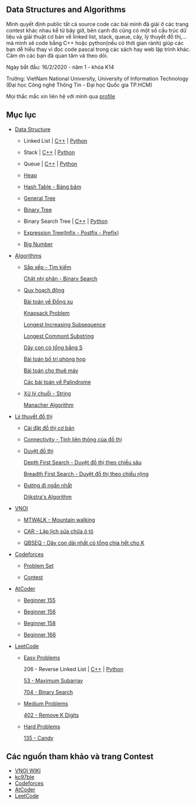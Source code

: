 ## Data Structures and Algorithms
Mình quyết định public tất cả source code các bài mình đã giải ở các trang contest khác nhau kể từ bây giờ, bên cạnh đó cũng có một số cấu trúc dữ liệu và giải thuật cơ bản về linked list, stack, queue, cây, lý thuyết đồ thị,... mà mình sẽ code bằng C++ hoặc python(nếu có thời gian rảnh) giúp các bạn dễ hiểu thay vì đọc code pascal trong các sách hay web lập trình khác. Cảm ơn các bạn đã quan tâm và theo dõi.

Ngày bắt đầu: 16/2/2020 - năm 1 - khóa K14

Trường: VietNam National University, University of Information Technology (Đại học Công nghệ Thông Tin - Đại học Quốc gia TP.HCM)


Mọi thắc mắc xin liên hệ với mình qua [profile](https://nghoanglong.github.io/)

## Mục lục
- [Data Structure](https://github.com/nghoanglong/Competitive-Programming/tree/master/Lectures-C++/DataStructure)

   - Linked List | [C++](https://github.com/nghoanglong/Competitive-Programming/blob/master/Lectures-C++/DataStructure/Linked-list.cpp) | [Python](https://github.com/nghoanglong/Competitive-Programming/blob/master/Lectures-Python/DataStructure/linkedlist.py)
 
   - Stack | [C++](https://github.com/nghoanglong/Competitive-Programming/blob/master/Lectures-C++/DataStructure/Stack.cpp) | [Python](https://github.com/nghoanglong/Competitive-Programming/blob/master/Lectures-Python/DataStructure/stack.py)

   - Queue | [C++](https://github.com/nghoanglong/Competitive-Programming/blob/master/Lectures-C++/DataStructure/Queue.cpp) | [Python](https://github.com/nghoanglong/Competitive-Programming/blob/master/Lectures-Python/DataStructure/queue.py)

   - [Heap](https://github.com/nghoanglong/Competitive-Programming/blob/master/Lectures-C++/DataStructure/Heap.cpp)
   
   - [Hash Table - Bảng băm](https://github.com/nghoanglong/Competitive-Programming/blob/master/Lectures-C++/DataStructure/HashTable.cpp)

   - [General Tree](https://github.com/nghoanglong/Competitive-Programming/blob/master/Lectures-C++/DataStructure/GeneralTree.cpp)

   - [Binary Tree](https://github.com/nghoanglong/Competitive-Programming/blob/master/Lectures-C++/DataStructure/BinaryTree.cpp)

   - Binary Search Tree | [C++](https://github.com/nghoanglong/Competitive-Programming/blob/master/Lectures-C++/DataStructure/BinarySearchTree.cpp) | [Python](https://github.com/nghoanglong/Competitive-Programming/blob/master/Lectures-Python/DataStructure/BinarySearchTree.py)

   - [Expression Tree(Infix - Postfix - Prefix)](https://github.com/nghoanglong/Competitive-Programming/blob/master/Lectures-C++/DataStructure/infix-prefix-postfix.cpp)

   - [Big Number](https://github.com/nghoanglong/Competitive-Programming/blob/master/Lectures-C++/DataStructure/BigNum.cpp)


- [Algorithms](https://github.com/nghoanglong/Competitive-Programming/tree/master/Lectures-C++/Algorithm)

   - [Sắp xếp - Tìm kiếm](https://github.com/nghoanglong/Competitive-Programming/blob/master/Lectures-C++/Algorithm/Sort-Search)

       [Chặt nhị phân - Binary Search](https://github.com/nghoanglong/Competitive-Programming/blob/master/Lectures-C++/Algorithm/Sort-Search/BinarySearch.cpp)

   - [Quy hoạch động](https://github.com/nghoanglong/Competitive-Programming/tree/master/Lectures-C++/DynamicProgramming)

       [Bài toán về Đồng xu](https://github.com/nghoanglong/Competitive-Programming/blob/master/Lectures-C++/DynamicProgramming/Coins.cpp)

       [Knapsack Problem](https://github.com/nghoanglong/Competitive-Programming/blob/master/Lectures-C++/DynamicProgramming/Knapsack.cpp)

       [Longest Increasing Subsequence](https://github.com/nghoanglong/Competitive-Programming/blob/master/Lectures-C++/DynamicProgramming/LIS.cpp)
   
       [Longest Commont Substring](https://github.com/nghoanglong/Competitive-Programming/blob/master/Lectures-C++/DynamicProgramming/LCS.cpp)

       [Dãy con có tổng bằng S](https://github.com/nghoanglong/Competitive-Programming/blob/master/Lectures-C++/DynamicProgramming/SEQ.cpp)       

       [Bài toán bố trí phòng họp](https://github.com/nghoanglong/Competitive-Programming/blob/master/Lectures-C++/DynamicProgramming/MeetingRoom.cpp)

       [Bài toán cho thuê máy](https://github.com/nghoanglong/Competitive-Programming/blob/master/Lectures-C++/DynamicProgramming/MachineRental.cpp)

       [Các bài toán về Palindrome](https://github.com/nghoanglong/Competitive-Programming/blob/master/Lectures-C++/DynamicProgramming/Palindrome.cpp)
    
   - [Xử lý chuỗi - String](https://github.com/nghoanglong/Competitive-Programming/tree/master/Lectures-C++/Algorithm/String/)

       [Manacher Algorithm](https://github.com/nghoanglong/Competitive-Programming/tree/master/Lectures-C++/Algorithm/String/Manacher.cpp)
    



- [Lý thuyết đồ thị](https://github.com/nghoanglong/Competitive-Programming/tree/master/Lectures-C++/GraphTheory)

    - [Cài đặt đồ thị cơ bản](https://github.com/nghoanglong/Competitive-Programming/blob/master/Lectures-C++/GraphTheory/Basic.cpp)

    - [Connectivity - Tính liên thông của đồ thị](https://github.com/nghoanglong/Competitive-Programming/blob/master/Lectures-C++/GraphTheory/Connectivity.cpp)

    - [Duyệt đồ thị](https://github.com/nghoanglong/Competitive-Programming/blob/master/Lectures-C++/GraphTheory/GraphTraversal)

       [Depth First Search - Duyệt đồ thị theo chiều sâu](https://github.com/nghoanglong/Competitive-Programming/blob/master/Lectures-C++/GraphTheory/GraphTraversal/DFS.cpp)
       
       [Breadth First Search - Duyệt đồ thị theo chiều rộng](https://github.com/nghoanglong/Competitive-Programming/blob/master/Lectures-C++/GraphTheory/GraphTraversal/BFS.cpp)

    - [Đường đi ngắn nhất](https://github.com/nghoanglong/Competitive-Programming/blob/master/Lectures-C++/GraphTheory/ShortestPath)

       [Dijkstra's Algorithm](https://github.com/nghoanglong/Competitive-Programming/blob/master/Lectures-C++/GraphTheory/ShortestPath/Dijkstra.cpp)



- [VNOI](https://github.com/nghoanglong/Competitive-Programming/tree/master/VNOI)

   - [MTWALK - Mountain walking](https://github.com/nghoanglong/Competitive-Programming/tree/master/VNOI/MTWALK.cpp)

   - [CAR - Lập lịch sửa chữa ô tô](https://github.com/nghoanglong/Competitive-Programming/tree/master/VNOI/CAR.cpp)

   - [QBSEQ - Dãy con dài nhất có tổng chia hết cho K](https://github.com/nghoanglong/Competitive-Programming/tree/master/VNOI/QBSEQ.cpp)


- [Codeforces](https://github.com/nghoanglong/Competitive-Programming/tree/master/codeforce)

  - [Problem Set](https://github.com/nghoanglong/Competitive-Programming/tree/master/codeforce/ProblemSet)

  - [Contest](https://github.com/nghoanglong/Competitive-Programming/tree/master/codeforce/Contest)

  

- [AtCoder](https://github.com/nghoanglong/Competitive-Programming/tree/master/Atcoder)

  - [Beginner 155](https://github.com/nghoanglong/Competitive-Programming/tree/master/Atcoder/Beginner155)

  - [Beginner 156](https://github.com/nghoanglong/Competitive-Programming/tree/master/Atcoder/Beginner156)

  - [Beginner 158](https://github.com/nghoanglong/Competitive-Programming/tree/master/Atcoder/Beginner158)

  - [Beginner 166](https://github.com/nghoanglong/Competitive-Programming/tree/master/Atcoder/Beginner166)


- [LeetCode](https://github.com/nghoanglong/Competitive-Programming/tree/master/LeetCode)

  - [Easy Problems](https://github.com/nghoanglong/Competitive-Programming/blob/master/LeetCode/Easy)
  
      206 - Reverse Linked List | [C++](https://github.com/nghoanglong/Competitive-Programming/blob/master/LeetCode/Easy/Reverse-Linked-List-206.cpp) | [Python](https://github.com/nghoanglong/Competitive-Programming/blob/master/LeetCode/Easy/Reverse-Linked-List-206.py)

      [53 - Maximum Subarray](https://github.com/nghoanglong/Competitive-Programming/blob/master/LeetCode/Medium/Maximum-Subarray-53.cpp)

      [704 - Binary Search](https://github.com/nghoanglong/Competitive-Programming/blob/master/LeetCode/Medium/Binary-Search-704.cpp)

  - [Medium Problems](https://github.com/nghoanglong/Competitive-Programming/blob/master/LeetCode/Medium)

      [402 - Remove K Digits](https://github.com/nghoanglong/Competitive-Programming/blob/master/LeetCode/Medium/Remove-K-Digits-402.cpp)
  
  - [Hard Problems](https://github.com/nghoanglong/Competitive-Programming/blob/master/LeetCode/Hard)

      [135 - Candy](https://github.com/nghoanglong/Competitive-Programming/blob/master/LeetCode/Hard/Candy-135.cpp)
   



## Các nguồn tham khảo và trang Contest

  - [VNOI WIKI](https://vnoi.info/wiki/Home)
  - [kc97ble](https://sites.google.com/site/kc97ble/)
  - [Codeforces](https://codeforces.com/)
  - [AtCoder](https://atcoder.jp/contests/)
  - [LeetCode](https://leetcode.com/)
